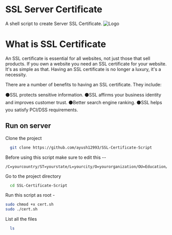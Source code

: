 
# SSL Server Certificate

A shell script to create Server SSL Certificate.
![Logo](https://now.symassets.com/content/dam/norton/global/images/non-product/misc/tlc/how-ssl-certificates-work.png)



# What is SSL Certificate

An SSL certificate is essential for all websites, not just those that sell products. If you own a website you need an SSL certificate for your website. It's as simple as that. Having an SSL certificate is no longer a luxury, it's a necessity.

There are a number of benefits to having an SSL certificate. They include:

⚫SSL protects sensitive information.
⚫SSL affirms your business identity and improves customer trust.
⚫Better search engine ranking.
⚫SSL helps you satisfy PCI/DSS requirements.

## Run on server

Clone the project

```bash
  git clone https://github.com/ayush12993/SSL-Certificate-Script
```
Before using this script make sure to edit this --
```shell
/C=yourcountry/ST=yourstate/L=yourcity/O=yourorganization/OU=Education/CN=*.yourdomain/emailAddress=youremailaddress
```

Go to the project directory

```bash
  cd SSL-Certificate-Script
```

Run this script as root -

```bash
sudo chmod +x cert.sh
sudo ./cert.sh
```

List all the files

```bash
  ls
```


